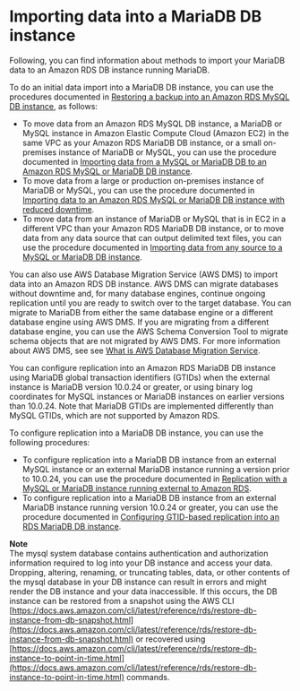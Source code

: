 # Importing data into a MariaDB DB instance<a name="MariaDB.Procedural.Importing"></a>

Following, you can find information about  methods to import your MariaDB data to an Amazon RDS DB instance running MariaDB\. 

To do an initial data import into a MariaDB DB instance, you can use the procedures documented in [Restoring a backup into an Amazon RDS MySQL DB instance](MySQL.Procedural.Importing.md), as follows: 
+ To move data from an Amazon RDS MySQL DB instance, a MariaDB or MySQL instance in Amazon Elastic Compute Cloud \(Amazon EC2\) in the same VPC as your Amazon RDS MariaDB DB instance, or a small on\-premises instance of MariaDB or MySQL, you can use the procedure documented in [Importing data from a MySQL or MariaDB DB to an Amazon RDS MySQL or MariaDB DB instance](MySQL.Procedural.Importing.SmallExisting.md)\.
+ To move data from a large or production on\-premises instance of MariaDB or MySQL, you can use the procedure documented in [Importing data to an Amazon RDS MySQL or MariaDB DB instance with reduced downtime](MySQL.Procedural.Importing.NonRDSRepl.md)\.
+ To move data from an instance of MariaDB or MySQL that is in EC2 in a different VPC than your Amazon RDS MariaDB DB instance, or to move data from any data source that can output delimited text files, you can use the procedure documented in [Importing data from any source to a MySQL or MariaDB DB instance](MySQL.Procedural.Importing.AnySource.md)\.

You can also use AWS Database Migration Service \(AWS DMS\) to import data into an Amazon RDS DB instance\. AWS DMS can migrate databases without downtime and, for many database engines, continue ongoing replication until you are ready to switch over to the target database\. You can migrate to MariaDB from either the same database engine or a different database engine using AWS DMS\. If you are migrating from a different database engine, you can use the AWS Schema Conversion Tool to migrate schema objects that are not migrated by AWS DMS\. For more information about AWS DMS, see see [ What is AWS Database Migration Service](https://docs.aws.amazon.com/dms/latest/userguide/Welcome.html)\. 

You can configure replication into an Amazon RDS MariaDB DB instance using MariaDB global transaction identifiers \(GTIDs\) when the external instance is MariaDB version 10\.0\.24 or greater, or using binary log coordinates for MySQL instances or MariaDB instances on earlier versions than 10\.0\.24\. Note that MariaDB GTIDs are implemented differently than MySQL GTIDs, which are not supported by Amazon RDS\. 

To configure replication into a MariaDB DB instance, you can use the following procedures: 
+ To configure replication into a MariaDB DB instance from an external MySQL instance or an external MariaDB instance running a version prior to 10\.0\.24, you can use the procedure documented in [Replication with a MySQL or MariaDB instance running external to Amazon RDS](MySQL.Procedural.Importing.External.Repl.md)\.
+ To configure replication into a MariaDB DB instance from an external MariaDB instance running version 10\.0\.24 or greater, you can use the procedure documented in [Configuring GTID\-based replication into an RDS MariaDB DB instance](MariaDB.Procedural.Replication.GTID.md)\.

**Note**  
The mysql system database contains authentication and authorization information required to log into your DB instance and access your data\. Dropping, altering, renaming, or truncating tables, data, or other contents of the mysql database in your DB instance can result in errors and might render the DB instance and your data inaccessible\. If this occurs, the DB instance can be restored from a snapshot using the AWS CLI [https://docs.aws.amazon.com/cli/latest/reference/rds/restore-db-instance-from-db-snapshot.html](https://docs.aws.amazon.com/cli/latest/reference/rds/restore-db-instance-from-db-snapshot.html) or recovered using [https://docs.aws.amazon.com/cli/latest/reference/rds/restore-db-instance-to-point-in-time.html](https://docs.aws.amazon.com/cli/latest/reference/rds/restore-db-instance-to-point-in-time.html) commands\. 